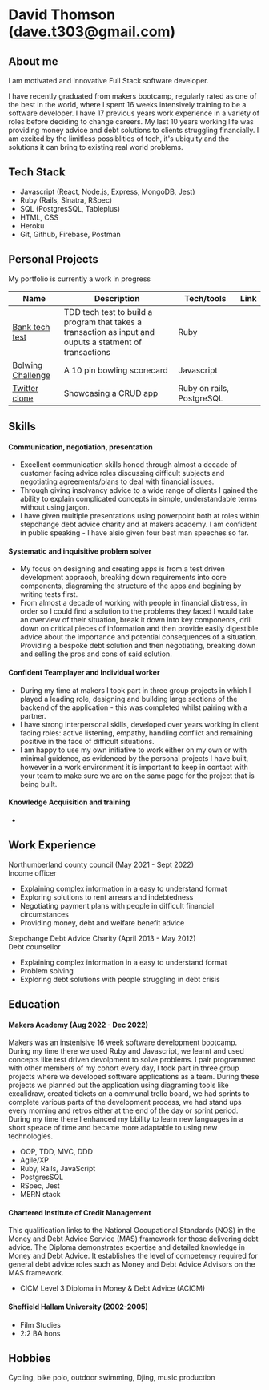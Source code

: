 # David Thomson (dave.t303@gmail.com)

## About me

I am motivated and innovative Full Stack software developer.

I have recently graduated from makers bootcamp, regularly rated as one of the best in the world, where I spent 16 weeks intensively training to be a software developer. I have 17 previous years work experience in a variety of roles before deciding to change careers. My last 10 years working life was providing money advice and debt solutions to clients struggling financially. I am excited by the limitless possiblities of tech, it's ubiquity and the solutions it can bring to existing real world problems.

## Tech Stack 

- Javascript (React, Node.js, Express, MongoDB, Jest)
- Ruby (Rails, Sinatra, RSpec)
- SQL (PostgresSQL, Tableplus)
- HTML, CSS
- Heroku
- Git, Github, Firebase, Postman

## Personal Projects 

My portfolio is currently a work in progress

| Name                         | Description              | Tech/tools        | Link
| ---------------------------- | ------------------------ | ----------------- | -----------
| [Bank tech test](https://github.com/Dmum303/bank_tech_test_ruby)               | TDD tech test to build a program that takes a transaction as input and ouputs a statment of transactions           | Ruby              | 
| [Bolwing Challenge](https://github.com/Dmum303/bowling-challenge )            | A 10 pin bowling scorecard | Javascript        |   
| [Twitter clone](https://github.com/Dmum303/twitter_clone)                | Showcasing a CRUD app    | Ruby on rails, PostgreSQL | 

## Skills

#### Communication, negotiation, presentation

- Excellent communication skills honed through almost a decade of customer facing advice roles discussing difficult subjects and negotiating agreements/plans to deal with financial issues.
- Through giving insolvancy advice to a wide range of clients I gained the ability to explain complicated concepts in simple, understandable terms without using jargon.
- I have given multiple presentations using powerpoint both at roles within stepchange debt advice charity and at makers academy. I am confident in public speaking - I have alsio given four best man speeches so far.

#### Systematic and inquisitive problem solver

- My focus on designing and creating apps is from a test driven development appraoch, breaking down requirements into core components, diagraming the structure of the apps and begining by writing tests first.
- From almost a decade of working with people in financial distress, in order so I could find a solution to the problems they faced I would take an overview of their situation, break it down into key components, drill down on critical pieces of information and then provide easily digestible advice about the importance and potential consequences of a situation. Providing a bespoke debt solution and then negotiating, breaking down and selling the pros and cons of said solution.


#### Confident Teamplayer and Individual worker

- During my time at makers I took part in three group projects in which I played a leading role, designing and building large sections of the backend of the application - this was completed whilst pairing with a partner.
- I have strong interpersonal skills, developed over years working in client facing roles: active listening, empathy, handling conflict and remaining positive in the face of difficult situations.
- I am happy to use my own initiative to work either on my own or with minimal guidence, as evidenced by the personal projects I have built, however in a work environment it is important to keep in contact with your team to make sure we are on the same page for the project that is being built. 

#### Knowledge Acquisition and training

- 

## Work Experience

Northumberland county council (May 2021 - Sept 2022)  
Income officer

- Explaining complex information in a easy to understand format
- Exploring solutions to rent arrears and indebtedness
- Negotiating payment plans with people in difficult financial circumstances
- Providing money, debt and welfare benefit advice

Stepchange Debt Advice Charity (April 2013 - May 2012)  
Debt counsellor

- Explaining complex information in a easy to understand format
- Problem solving
- Exploring debt solutions with people struggling in debt crisis

## Education

#### Makers Academy (Aug 2022 - Dec 2022)

Makers was an instenisive 16 week software development bootcamp. During my time there we used Ruby and Javascript, we learnt and used concepts like test driven devolpment to solve problems. I pair programmed with other members of my cohort every day, I took part in three group projects where we developed software applications as a team. During these projects we planned out the application using diagraming tools like excalidraw, created tickets on a communal trello board, we had sprints to complete various parts of the development process, we had stand ups every morning and retros either at the end of the day or sprint period.  
During my time there I enhanced my bbility to learn new languages in a short speace of time and became more adaptable to using new technologies.

- OOP, TDD, MVC, DDD
- Agile/XP
- Ruby, Rails, JavaScript
- PostgresSQL
- RSpec, Jest
- MERN stack

#### Chartered Institute of Credit Management

This qualification links to the National Occupational Standards (NOS) in the Money and Debt Advice Service (MAS) framework for those delivering debt advice.  The Diploma demonstrates expertise and detailed knowledge in Money and Debt Advice.  It establishes the level of competency required for general debt advice roles such as Money and Debt Advice Advisors on the MAS framework.

- CICM Level 3 Diploma in Money & Debt Advice (ACICM)

#### Sheffield Hallam University (2002-2005)

- Film Studies
- 2:2 BA hons

## Hobbies

Cycling, bike polo, outdoor swimming, Djing, music production
